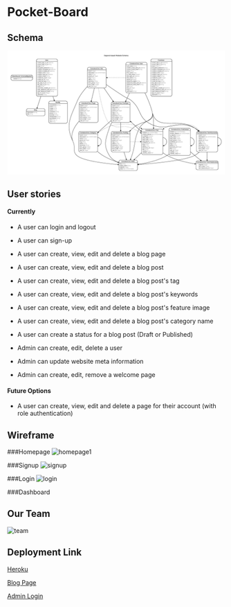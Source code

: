 # Pocket-Board

## Schema
![schema](db/schema.jpg)

## User stories
#### Currently
- A user can login and logout
- A user can sign-up
- A user can create, view, edit and delete a blog page
- A user can create, view, edit and delete a blog post
- A user can create, view, edit and delete a blog post's tag
- A user can create, view, edit and delete a blog post's keywords
- A user can create, view, edit and delete a blog post's feature image
- A user can create, view, edit and delete a blog post's category name
- A user can create a status for a blog post (Draft or Published)

- Admin can create, edit, delete a user
- Admin can update website meta information
- Admin can create, edit, remove a welcome page

#### Future Options
- A user can create, view, edit and delete a page for their account (with role authentication)

## Wireframe

###Homepage
![homepage1](app/assets/img/Wireframes/Homepage1.png)


###Signup
![signup](app/assets/img/Wireframes/Signup.png)

###Login
![login](app/assets/img/Wireframes/Login.png)


###Dashboard



## Our Team
![team](app/assets/images/Wireframes//team.png)


## Deployment Link
[Heroku](http://sepandassadi.com/)

[Blog Page](http://www.sepandassadi.com/blog)

[Admin Login](http://www.sepandassadi.com/blog/admin/login)

